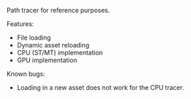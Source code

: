 Path tracer for reference purposes.

Features:
- File loading
- Dynamic asset reloading
- CPU (ST/MT) implementation
- GPU implementation

Known bugs:
- Loading in a new asset does not work for the CPU tracer.